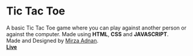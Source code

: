 # Tic Tac Toe  
A basic Tic Tac Toe game where you can play against another person or against the computer. Made using **HTML**, **CSS** and **JAVASCRIPT**.  
Made and Designed by [Mirza Adnan](https://github.com/mizzadnan).  
**[Live](mizzadnan.github.io/tictactoe)**
